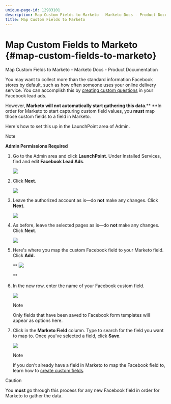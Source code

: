 ```yaml
---
unique-page-id: 12983101
description: Map Custom Fields to Marketo - Marketo Docs - Product Documentation
title: Map Custom Fields to Marketo
---
```


# Map Custom Fields to Marketo {#map-custom-fields-to-marketo}

Map Custom Fields to Marketo - Marketo Docs - Product Documentation

You may want to collect more than the standard information Facebook stores by default, such as how often someone uses your online delivery service. You can accomplish this by [creating custom questions](https://www.facebook.com/business/help/774623835981457?helpref=uf_permalink) in your Facebook lead ads.

However, **Marketo will not automatically start gathering this data**.** **In order for Marketo to start capturing custom field values, you **must** map those custom fields to a field in Marketo.

Here's how to set this up in the LaunchPoint area of Admin.

>[!NOTE]
>
>**Admin Permissions Required**

1. Go to the Admin area and click **LaunchPoint**. Under Installed Services, find and edit **Facebook Lead Ads**.

   ![](assets/image2017-10-24-9-3a32-3a16.png)

1. Click **Next**.

   ![](assets/image2017-10-24-14-3a55-3a13.png)

1. Leave the authorized account as is—do **not** make any changes. Click **Next**.

   ![](assets/image2017-10-24-14-3a56-3a48.png)

1. As before, leave the selected pages as is—do **not** make any changes. Click **Next**.

   ![](assets/image2017-10-24-15-3a0-3a54.png)

1. Here's where you map the custom Facebook field to your Marketo field. Click **Add.**

   ** ![](assets/image2017-10-24-9-3a33-3a49.png)

   **

1. In the new row, enter the name of your Facebook custom field.

   ![](assets/image2017-10-24-9-3a37-3a3.png)

   >[!NOTE]
   >
   >Only fields that have been saved to Facebook form templates will appear as options here.

1. Click in the **Marketo Field** column. Type to search for the field you want to map to. Once you've selected a field, click **Save**.

   ![](assets/image2017-10-24-11-3a16-3a42.png)

   >[!NOTE]
   >
   >If you don't already have a field in Marketo to map the Facebook field to, learn how to [create custom fields](../../../../../welcome-to-marketo-docs/product-docs/administration/field-management/create-a-custom-field-in-marketo.md).

>[!CAUTION]
>
>You **must** go through this process for any new Facebook field in order for Marketo to gather the data.

